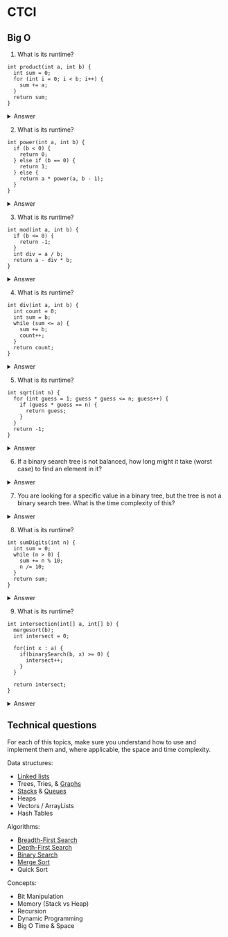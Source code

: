 # CTCI

## Big O

1. What is its runtime?

```
int product(int a, int b) {
  int sum = 0;
  for (int i = 0; i < b; i++) {
    sum += a;
  }
  return sum;
}
```

<details>
  <summary>Answer</summary>
  O(b)
</details>

2. What is its runtime?

```
int power(int a, int b) {
  if (b < 0) {
    return 0;
  } else if (b == 0) {
    return 1;
  } else {
    return a * power(a, b - 1);
  }
}
```

<details>
  <summary>Answer</summary>
  O(b)
</details>

3. What is its runtime?

```
int mod(int a, int b) {
  if (b <= 0) {
    return -1;
  }
  int div = a / b;
  return a - div * b;
}
```

<details>
  <summary>Answer</summary>
  O(1)
</details>

4. What is its runtime?

```
int div(int a, int b) {
  int count = 0;
  int sum = b;
  while (sum <= a) {
    sum += b;
    count++;
  }
  return count;
}
```

<details>
  <summary>Answer</summary>
  O(a / b)
</details>

5. What is its runtime?

```
int sqrt(int n) {
  for (int guess = 1; guess * guess <= n; guess++) {
    if (guess * guess == n) {
      return guess;
    }
  }
  return -1;
}
```

<details>
  <summary>Answer</summary>
  O(sqrt(n))
</details>

6. If a binary search tree is not balanced, how long might it take (worst case) to find an element in it?

<details>
  <summary>Answer</summary>
  O(n)
</details>

7. You are looking for a specific value in a binary tree, but the tree is not a binary search tree. What is the time complexity of this?

<details>
  <summary>Answer</summary>
  O(n)
</details>

8. What is its runtime?

```
int sumDigits(int n) {
  int sum = 0;
  while (n > 0) {
    sum += n % 10;
    n /= 10;
  }
  return sum;
}
```

<details>
  <summary>Answer</summary>
  O(|n|) or <a href="https://stackoverflow.com/a/50262470/2524304">O(logn)</a>
</details>

9. What is its runtime?

```
int intersection(int[] a, int[] b) {
  mergesort(b);
  int intersect = 0;
  
  for(int x : a) {
    if(binarySearch(b, x) >= 0) {
      intersect++;
    }
  }
  
  return intersect;
}
```

<details>
  <summary>Answer</summary>
  O(blogb) + O(alogb)
</details>

## Technical questions

For each of this topics, make sure you understand how to use and implement them and, where applicable, the space and time complexity.

Data structures:
* [Linked lists](https://github.com/FSou1/typescript-algorithms/blob/master/src/data-structures/linked-list)
* Trees, Tries, & [Graphs](https://github.com/FSou1/typescript-algorithms/tree/master/src/data-structures/graph)
* [Stacks](https://github.com/FSou1/typescript-algorithms/tree/master/src/data-structures/stack) & [Queues](https://github.com/FSou1/typescript-algorithms/blob/master/src/data-structures/queue)
* Heaps
* Vectors / ArrayLists
* Hash Tables

Algorithms:
* [Breadth-First Search](https://github.com/FSou1/typescript-algorithms/blob/master/src/algorithms/graph/breadth-first-search)
* [Depth-First Search](https://github.com/FSou1/typescript-algorithms/blob/master/src/algorithms/graph/depth-first-search)
* [Binary Search](https://github.com/FSou1/typescript-algorithms/tree/master/src/algorithms/search/binary)
* [Merge Sort](https://github.com/FSou1/typescript-algorithms/blob/master/src/algorithms/sort/merge)
* Quick Sort

Concepts:
* Bit Manipulation
* Memory (Stack vs Heap)
* Recursion
* Dynamic Programming
* Big O Time & Space
